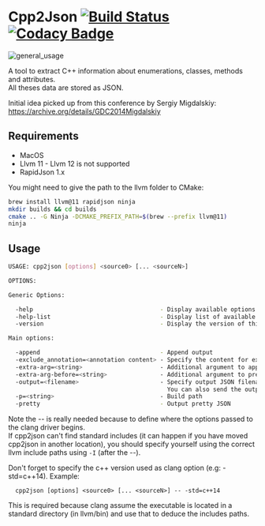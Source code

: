 # Cpp2Json [![Build Status](https://travis-ci.com/IohannRabeson/cpp2json.svg?token=oSgYDG8ZHmxB1gxGNZxP&branch=master)](https://travis-ci.com/IohannRabeson/cpp2json) [![Codacy Badge](https://api.codacy.com/project/badge/Grade/456265ad762c40d5aca25cb649589c69)](https://www.codacy.com/app/IohannRabeson/cpp2json?utm_source=github.com&amp;utm_medium=referral&amp;utm_content=IohannRabeson/cpp2json&amp;utm_campaign=Badge_Grade)

![general_usage](https://docs.google.com/drawings/d/e/2PACX-1vSvz2O3s9Oica9CyYAUq42n7U62ygswZS-CPsdTIPUDFLky-4Ff0zx-U-kBqJSubkmiBsJ9GsByTDsl/pub?w=1149&h=542)

A tool to extract C++ information about enumerations, classes, methods and attributes.  
All theses data are stored as JSON.

Initial idea picked up from this conference by Sergiy Migdalskiy: https://archive.org/details/GDC2014Migdalskiy

## Requirements

- MacOS
- Llvm 11 - Llvm 12 is not supported
- RapidJson 1.x

You might need to give the path to the llvm folder to CMake:
```bash
brew install llvm@11 rapidjson ninja
mkdir builds && cd builds
cmake .. -G Ninja -DCMAKE_PREFIX_PATH=$(brew --prefix llvm@11)
ninja
```

## Usage
```bash
USAGE: cpp2json [options] <source0> [... <sourceN>]

OPTIONS:

Generic Options:

  -help                                    - Display available options (-help-hidden for more)
  -help-list                               - Display list of available options (-help-list-hidden for more)
  -version                                 - Display the version of this program

Main options:

  -append                                  - Append output
  -exclude_annotation=<annotation content> - Specify the content for exclude annotation
  -extra-arg=<string>                      - Additional argument to append to the compiler command line
  -extra-arg-before=<string>               - Additional argument to prepend to the compiler command line
  -output=<filename>                       - Specify output JSON filename.
                                             You can also send the output to the stdout using - instead of a filename
  -p=<string>                              - Build path
  -pretty                                  - Output pretty JSON
```
Note the -- is really needed because to define where the options passed to the clang driver begins.  
If cpp2json can't find standard includes (it can happen if you have moved cpp2json in another location), you should specify
yourself using the correct llvm include paths using `-I` (after the --).

Don't forget to specify the c++ version used as clang option (e.g: -std=c++14).
Example:
```
  cpp2json [options] <source0> [... <sourceN>] -- -std=c++14
```
This is required because clang assume the executable is located in a standard directory (in llvm/bin) and use that
to deduce the includes paths.